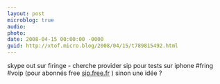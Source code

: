```yaml
---
layout: post
microblog: true
audio: 
photo: 
date: 2008-04-15 00:00:00 -0000
guid: http://xtof.micro.blog/2008/04/15/t789815492.html
---
```

skype out sur firinge - cherche provider sip pour tests sur iphone #fring  #voip (pour abonnés free [sip.free.fr](http://sip.free.fr/) ) sinon une idée ?
